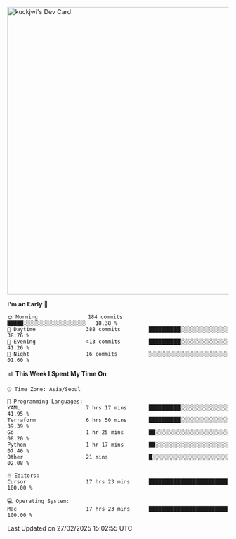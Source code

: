 <a href="https://app.daily.dev/kuckhwancho"><img src="https://api.daily.dev/devcards/v2/efef39c8028947428b3c0b486b9cd9b6.png?r=iz2&type=wide" width="652" alt="kuckjwi's Dev Card"/></a>

<!--START_SECTION:waka-->
**I'm an Early 🐤** 

```text
🌞 Morning                184 commits         █████░░░░░░░░░░░░░░░░░░░░   18.38 % 
🌆 Daytime                388 commits         ██████████░░░░░░░░░░░░░░░   38.76 % 
🌃 Evening                413 commits         ██████████░░░░░░░░░░░░░░░   41.26 % 
🌙 Night                  16 commits          ░░░░░░░░░░░░░░░░░░░░░░░░░   01.60 % 
```


📊 **This Week I Spent My Time On** 

```text
🕑︎ Time Zone: Asia/Seoul

💬 Programming Languages: 
YAML                     7 hrs 17 mins       ██████████░░░░░░░░░░░░░░░   41.95 % 
Terraform                6 hrs 50 mins       ██████████░░░░░░░░░░░░░░░   39.39 % 
Go                       1 hr 25 mins        ██░░░░░░░░░░░░░░░░░░░░░░░   08.20 % 
Python                   1 hr 17 mins        ██░░░░░░░░░░░░░░░░░░░░░░░   07.46 % 
Other                    21 mins             █░░░░░░░░░░░░░░░░░░░░░░░░   02.08 % 

🔥 Editors: 
Cursor                   17 hrs 23 mins      █████████████████████████   100.00 % 

💻 Operating System: 
Mac                      17 hrs 23 mins      █████████████████████████   100.00 % 
```


 Last Updated on 27/02/2025 15:02:55 UTC
<!--END_SECTION:waka-->
